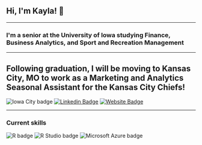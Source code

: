 ## Hi, I'm Kayla! :wave:

---

### I'm a senior at the University of Iowa studying Finance, Business Analytics, and Sport and Recreation Management

---

## Following graduation, I will be moving to Kansas City, MO to work as a Marketing and Analytics Seasonal Assistant for the Kansas City Chiefs!

![Iowa City badge](https://img.shields.io/static/v1?message=IA&logo=google-maps&labelColor=ffcd00&color=000000&logoColor=black&label=Iowa%20City&style=for-the-badge)
[![Linkedin Badge](https://img.shields.io/badge/-LinkedIn-0e76a8?style=flat-square&logo=Linkedin&logoColor=white)](https://www.linkedin.com/in/kayla-van-langen/) 
[![Website Badge](https://img.shields.io/badge/Website-3b5998?style=flat-square&logo=google-chrome&logoColor=white)](https://kaylavanlangen.me/)


---  

### Current skills
![R badge](https://img.shields.io/static/v1?message=R%20Programming&logo=R&labelColor=276DC3&color=276DC3&logoColor=white&label=%20&style=for-the-badge) ![R Studio badge](https://img.shields.io/static/v1?message=R%20Studio&logo=RStudio&labelColor=75AADB&color=75AADB&logoColor=white&label=%20&style=for-the-badge) ![Microsoft Azure badge](https://img.shields.io/static/v1?message=Azure&logo=Microsoft%20Azure&labelColor=0078D4&color=0078D4&logoColor=white&label=%20&style=for-the-badge) 


